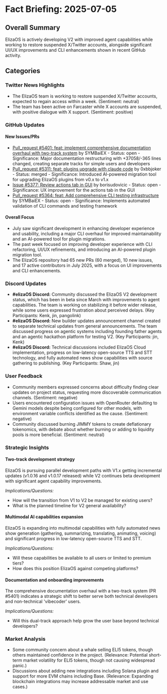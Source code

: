 # Fact Briefing: 2025-07-05

## Overall Summary
ElizaOS is actively developing V2 with improved agent capabilities while working to restore suspended X/Twitter accounts, alongside significant UI/UX improvements and CLI enhancements shown in recent GitHub activity.

## Categories

### Twitter News Highlights
- The ElizaOS team is working to restore suspended X/Twitter accounts, expected to regain access within a week. (Sentiment: neutral)
- The team has been active on Farcaster while X accounts are suspended, with positive dialogue with X support. (Sentiment: positive)

### GitHub Updates

#### New Issues/PRs
- [Pull_request #5401: feat: implement comprehensive documentation overhaul with two-track system](https://github.com/elizaos/eliza/pull/5401) by SYMBaiEX - Status: open - Significance: Major documentation restructuring with +37058/-365 lines changed, creating separate tracks for simple users and developers
- [Pull_request #5311: feat: plugins upgrade with claude code](https://github.com/elizaos/eliza/pull/5311) by 0xbbjoker - Status: merged - Significance: Introduced AI-powered migration tool for upgrading ElizaOS plugins from v0.x to v1.x
- [Issue #5377: Review actions tab in GUI](https://github.com/elizaos/eliza/issues/5377) by borisudovicic - Status: open - Significance: UX improvement for the actions tab in the GUI
- [Pull_request #5364: feat: Add comprehensive CLI testing infrastructure](https://github.com/elizaos/eliza/pull/5364) by SYMBaiEX - Status: open - Significance: Implements automated validation of CLI commands and testing framework

#### Overall Focus
- July saw significant development in enhancing developer experience and usability, including a major CLI overhaul for improved maintainability and an AI-powered tool for plugin migrations.
- The past week focused on improving developer experience with CLI refactoring, UI/UX refinements, and introducing an AI-powered plugin migration tool.
- The ElizaOS repository had 65 new PRs (60 merged), 10 new issues, and 17 active contributors in July 2025, with a focus on UI improvements and CLI enhancements.

### Discord Updates
- **#elizaOS Discord:** Community discussed the ElizaOS V2 development status, which has been in beta since March with improvements to agent capabilities. The team is working on stabilizing it before wider release, while some users expressed frustration about perceived delays. (Key Participants: Kenk, jin, pangolink)
- **#elizaOS Discord:** New builder updates announcement channel created to separate technical updates from general announcements. The team discussed progress on agentic systems including founding father agents and an agentic hackathon platform for testing V2. (Key Participants: jin, Kenk)
- **#elizaOS Discord:** Technical discussions included ElizaOS Cloud implementation, progress on low-latency open-source TTS and STT technology, and fully automated news show capabilities with source gathering to publishing. (Key Participants: Shaw, jin)

### User Feedback
- Community members expressed concerns about difficulty finding clear updates on project status, requesting more discoverable communication channels. (Sentiment: negative)
- Users encountered configuration issues with OpenRouter defaulting to Gemini models despite being configured for other models, with environment variable conflicts identified as the cause. (Sentiment: negative)
- Community discussed burning JIMMY tokens to create deflationary tokenomics, with debate about whether burning or adding to liquidity pools is more beneficial. (Sentiment: neutral)

### Strategic Insights

#### Two-track development strategy
ElizaOS is pursuing parallel development paths with V1.x getting incremental updates (v1.0.16 and v1.0.17 released) while V2 continues beta development with significant agent capability improvements.

*Implications/Questions:*
  - How will the transition from V1 to V2 be managed for existing users?
  - What is the planned timeline for V2 general availability?

#### Multimodal AI capabilities expansion
ElizaOS is expanding into multimodal capabilities with fully automated news show generation (gathering, summarizing, translating, animating, voicing) and significant progress in low-latency open-source TTS and STT.

*Implications/Questions:*
  - Will these capabilities be available to all users or limited to premium tiers?
  - How does this position ElizaOS against competing platforms?

#### Documentation and onboarding improvements
The comprehensive documentation overhaul with a two-track system (PR #5401) indicates a strategic shift to better serve both technical developers and non-technical 'vibecoder' users.

*Implications/Questions:*
  - Will this dual-track approach help grow the user base beyond technical developers?

### Market Analysis
- Some community concern about a whale selling ELI5 tokens, though others maintained confidence in the project. (Relevance: Potential short-term market volatility for ELI5 tokens, though not causing widespread panic.)
- Discussions about adding new integrations including Solana plugin and support for more EVM chains including Base. (Relevance: Expanding blockchain integrations may increase addressable market and use cases.)